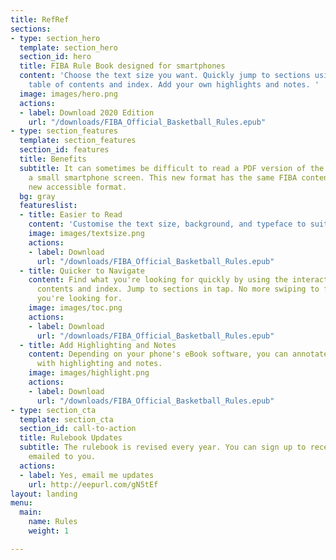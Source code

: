 ```yaml
---
title: RefRef
sections:
- type: section_hero
  template: section_hero
  section_id: hero
  title: FIBA Rule Book designed for smartphones
  content: 'Choose the text size you want. Quickly jump to sections using an interactive
    table of contents and index. Add your own highlights and notes. '
  image: images/hero.png
  actions:
  - label: Download 2020 Edition
    url: "/downloads/FIBA_Official_Basketball_Rules.epub"
- type: section_features
  template: section_features
  section_id: features
  title: Benefits
  subtitle: It can sometimes be difficult to read a PDF version of the rulebook on
    a small smartphone screen. This new format has the same FIBA content but in a
    new accessible format.
  bg: gray
  featureslist:
  - title: Easier to Read
    content: 'Customise the text size, background, and typeface to suit your needs. '
    image: images/textsize.png
    actions:
    - label: Download
      url: "/downloads/FIBA_Official_Basketball_Rules.epub"
  - title: Quicker to Navigate
    content: Find what you're looking for quickly by using the interactive table of
      contents and index. Jump to sections in tap. No more swiping to find the page
      you're looking for.
    image: images/toc.png
    actions:
    - label: Download
      url: "/downloads/FIBA_Official_Basketball_Rules.epub"
  - title: Add Highlighting and Notes
    content: Depending on your phone's eBook software, you can annotate the rules
      with highlighting and notes.
    image: images/highlight.png
    actions:
    - label: Download
      url: "/downloads/FIBA_Official_Basketball_Rules.epub"
- type: section_cta
  template: section_cta
  section_id: call-to-action
  title: Rulebook Updates
  subtitle: The rulebook is revised every year. You can sign up to receive updates
    emailed to you.
  actions:
  - label: Yes, email me updates
    url: http://eepurl.com/gN5tEf
layout: landing
menu:
  main:
    name: Rules
    weight: 1

---
```

